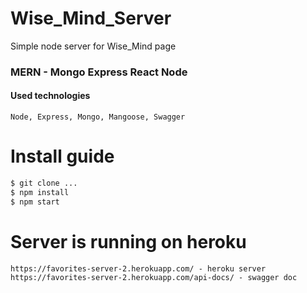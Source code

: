 # Wise_Mind_Server

Simple node server for Wise_Mind page
### MERN - Mongo Express React Node

#### Used technologies

```
Node, Express, Mongo, Mangoose, Swagger
```

# Install guide
```sh
$ git clone ...
$ npm install
$ npm start
```
# Server is running on heroku
```
https://favorites-server-2.herokuapp.com/ - heroku server
https://favorites-server-2.herokuapp.com/api-docs/ - swagger doc
```

